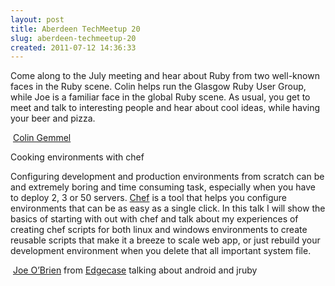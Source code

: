 ```yaml
---
layout: post
title: Aberdeen TechMeetup 20
slug: aberdeen-techmeetup-20
created: 2011-07-12 14:36:33
---
```


Come along to the July meeting and hear about Ruby from two well-known faces in the Ruby scene. Colin helps run the Glasgow Ruby User Group, while Joe is a familiar face in the global Ruby scene. As usual, you get to meet and talk to interesting people and hear about cool ideas, while having your beer and pizza.

&nbsp;<a href="http://twitter.com/#!/colin_gemmell">Colin Gemmel</a>

Cooking environments with chef

Configuring development and production environments from scratch can be and extremely boring and time consuming task, especially when you have to deploy 2, 3 or 50 servers.  <a href="http://wiki.opscode.com/display/chef/Home ">Chef</a> is a tool that helps you configure environments that can be as easy as a single click.
In this talk I will show the basics of starting with out with chef and talk about my experiences of creating chef scripts for both linux and windows environments to create reusable scripts that make it a breeze to scale web app, or just rebuild your development environment when you delete that all important system file.

&nbsp;<a href="http://twitter.com/#!/objo">Joe O’Brien</a> from  <a href="http://edgecase.com">Edgecase</a>
talking about android and jruby
